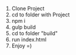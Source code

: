 1. Clone Project
2. cd to folder with Project
3. npm i
4. gulp build
5. cd to folder "build"
6. run index.html
7. Enjoy =)
